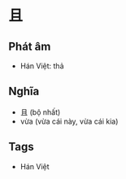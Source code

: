 # 且

## Phát âm
* Hán Việt: thả

## Nghĩa
* 且 (bộ nhất)
* vừa (vừa cái này, vừa cái kia)

## Tags
* Hán Việt

<script>window.HANZI_FIELD='且';</script>